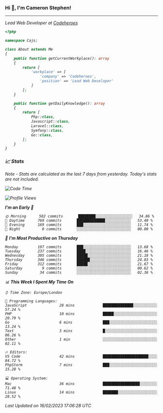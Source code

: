 ### Hi 👋, I'm Cameron Stephen!
<hr>
<p><em>Lead Web Developer at <a href="https://codeheroes.co.uk">Codeheroes</a></p>


```php
<?php

namespace Cajs;

class About extends Me
{
    public function getCurrentWorkplace(): array
    {
        return [
            'workplace' => [
                'company' => 'Codeheroes',
                'position' => 'Lead Web Developer'
            ]
        ];
    }

    public function getDailyKnowledge(): array
    {
        return [
            Php::class,
            Javascript::class,
            Laravel::class,
            Symfony::class,
            Go::class,
        ];
    }
}
```

### 📈 Stats
<p><em>Note - Stats are calculated as the last 7 days from yesterday. Today's stats are not included.</em></p>


<!--START_SECTION:waka-->
![Code Time](http://img.shields.io/badge/Code%20Time-3%2C251%20hrs%2034%20mins-blue)

![Profile Views](http://img.shields.io/badge/Profile%20Views-0-blue)

**I'm an Early 🐤** 

```text
🌞 Morning      502 commits       ████████░░░░░░░░░░░░░░░░░   34.86 % 
🌆 Daytime      769 commits       █████████████░░░░░░░░░░░░   53.40 % 
🌃 Evening      169 commits       ███░░░░░░░░░░░░░░░░░░░░░░   11.74 % 
🌙 Night          0 commits       ░░░░░░░░░░░░░░░░░░░░░░░░░   00.00 % 

```
📅 **I'm Most Productive on Thursday** 

```text
Monday         197 commits       ███░░░░░░░░░░░░░░░░░░░░░░   13.68 % 
Tuesday        237 commits       ████░░░░░░░░░░░░░░░░░░░░░   16.46 % 
Wednesday      305 commits       █████░░░░░░░░░░░░░░░░░░░░   21.18 % 
Thursday       346 commits       ██████░░░░░░░░░░░░░░░░░░░   24.03 % 
Friday         312 commits       █████░░░░░░░░░░░░░░░░░░░░   21.67 % 
Saturday         9 commits       ░░░░░░░░░░░░░░░░░░░░░░░░░   00.62 % 
Sunday          34 commits       ░░░░░░░░░░░░░░░░░░░░░░░░░   02.36 % 

```


📊 **This Week I Spent My Time On** 

```text
⌚︎ Time Zone: Europe/London

💬 Programming Languages: 
JavaScript               28 mins             ██████████████░░░░░░░░░░░   57.24 % 
PHP                      10 mins             █████░░░░░░░░░░░░░░░░░░░░   20.79 % 
Go                       6 mins              ███░░░░░░░░░░░░░░░░░░░░░░   13.24 % 
Text                     3 mins              █░░░░░░░░░░░░░░░░░░░░░░░░   06.26 % 
Other                    1 min               ░░░░░░░░░░░░░░░░░░░░░░░░░   02.11 % 

🔥 Editors: 
VS Code                  42 mins             █████████████████████░░░░   84.72 % 
PhpStorm                 7 mins              ███░░░░░░░░░░░░░░░░░░░░░░   15.28 % 

💻 Operating System: 
Mac                      36 mins             █████████████████░░░░░░░░   71.48 % 
Linux                    14 mins             ███████░░░░░░░░░░░░░░░░░░   28.52 % 

```


 Last Updated on 16/02/2023 17:06:28 UTC
<!--END_SECTION:waka-->

